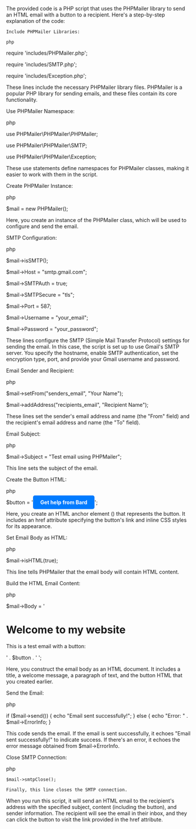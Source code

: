 The provided code is a PHP script that uses the PHPMailer library to send an HTML email with a button to a recipient. Here's a step-by-step explanation of the code:

    Include PHPMailer Libraries:

    php

require 'includes/PHPMailer.php';

require 'includes/SMTP.php';

require 'includes/Exception.php';


These lines include the necessary PHPMailer library files. PHPMailer is a popular PHP library for sending emails, and these files contain its core functionality.

Use PHPMailer Namespace:

php

use PHPMailer\PHPMailer\PHPMailer;

use PHPMailer\PHPMailer\SMTP;

use PHPMailer\PHPMailer\Exception;


These use statements define namespaces for PHPMailer classes, making it easier to work with them in the script.

Create PHPMailer Instance:

php

$mail = new PHPMailer();

Here, you create an instance of the PHPMailer class, which will be used to configure and send the email.

SMTP Configuration:

php

$mail->isSMTP();

$mail->Host = "smtp.gmail.com";

$mail->SMTPAuth = true;

$mail->SMTPSecure = "tls";

$mail->Port = 587;

$mail->Username = "your_email";

$mail->Password = "your_password";


These lines configure the SMTP (Simple Mail Transfer Protocol) settings for sending the email. In this case, the script is set up to use Gmail's SMTP server. You specify the hostname, enable SMTP authentication, set the encryption type, port, and provide your Gmail username and password.

Email Sender and Recipient:

php

$mail->setFrom("senders_email", "Your Name");

$mail->addAddress("recipients_email", "Recipient Name");


These lines set the sender's email address and name (the "From" field) and the recipient's email address and name (the "To" field).

Email Subject:

php

$mail->Subject = "Test email using PHPMailer";


This line sets the subject of the email.

Create the Button HTML:

php

$button = '<a href="https://example.com" style="background-color: #007bff; color: #ffffff; padding: 10px 20px; text-decoration: none; border-radius: 5px; font-weight: bold;">Get help from Bard</a>';

Here, you create an HTML anchor element (<a>) that represents the button. It includes an href attribute specifying the button's link and inline CSS styles for its appearance.

Set Email Body as HTML:

php

$mail->isHTML(true);

This line tells PHPMailer that the email body will contain HTML content.

Build the HTML Email Content:

php

$mail->Body = '
    <html>
    <head>
        <title>HTML Email with Button</title>
    </head>
    <body>
        <h1>Welcome to my website</h1>
        <p>This is a test email with a button:</p>
        ' . $button . '
    </body>
    </html>
';

Here, you construct the email body as an HTML document. It includes a title, a welcome message, a paragraph of text, and the button HTML that you created earlier.

Send the Email:

php

if ($mail->send()) { 
    echo "Email sent successfully!";
} else { 
    echo "Error: " . $mail->ErrorInfo; 
}

This code sends the email. If the email is sent successfully, it echoes "Email sent successfully!" to indicate success. If there's an error, it echoes the error message obtained from $mail->ErrorInfo.

Close SMTP Connection:

php

    $mail->smtpClose();

    Finally, this line closes the SMTP connection.

When you run this script, it will send an HTML email to the recipient's address with the specified subject, content (including the button), and sender information. The recipient will see the email in their inbox, and they can click the button to visit the link provided in the href attribute.
